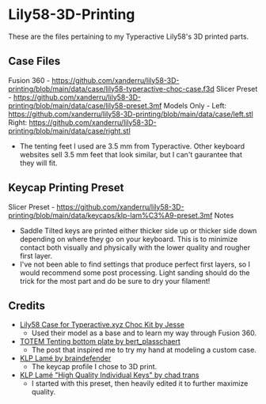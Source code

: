 # Lily58-3D-Printing
These are the files pertaining to my Typeractive Lily58's 3D printed parts.

## Case Files
Fusion 360 - https://github.com/xanderru/lily58-3D-printing/blob/main/data/case/lily58-typeractive-choc-case.f3d 
Slicer Preset - https://github.com/xanderru/lily58-3D-printing/blob/main/data/case/lily58-preset.3mf
Models Only - Left: https://github.com/xanderru/lily58-3D-printing/blob/main/data/case/left.stl Right: https://github.com/xanderru/lily58-3D-printing/blob/main/data/case/right.stl
- The tenting feet I used are 3.5 mm from Typeractive. Other keyboard websites sell 3.5 mm feet that look similar, but I can't gaurantee that they will fit.

## Keycap Printing Preset
Slicer Preset - https://github.com/xanderru/lily58-3D-printing/blob/main/data/keycaps/klp-lam%C3%A9-preset.3mf
Notes
- Saddle Tilted keys are printed either thicker side up or thicker side down depending on where they go on your keyboard. This is to minimize contact both visually and physically with the lower quality and rougher first layer.
- I've not been able to find settings that produce perfect first layers, so I would recommend some post processing. Light sanding should do the trick for the most part and do be sure to dry your filament!

## Credits
- [Lily58 Case for Typeractive.xyz Choc Kit by Jesse](https://www.printables.com/model/785838-lily58-case-for-typeractivexyz-choc-kit)
  - Used their model as a base and to learn my way through Fusion 360.
- [TOTEM Tenting bottom plate by bert_plasschaert](https://www.reddit.com/r/ErgoMechKeyboards/comments/1dmirsg/totem_tenting_bottom_plate/)
  - The post that inspired me to try my hand at modeling a custom case.
- [KLP Lamé by braindefender](https://github.com/braindefender/KLP-Lame-Keycaps)  
  - The keycap profile I chose to 3D print.
- [KLP Lamé "High Quality Individual Keys" by chad trans](https://makerworld.com/en/models/196991-klp-lame-kailh-choc-keycaps?from=search#profileId-513815)
  - I started with this preset, then heavily edited it to further maximize quality. 
